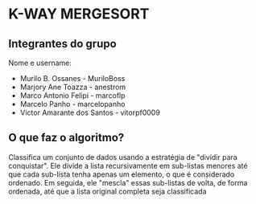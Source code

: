 # K-WAY MERGESORT

## Integrantes do grupo
Nome e username:
- Murilo B. Ossanes - MuriloBoss
- Marjory Ane Toazza - anestrom
- Marco Antonio Felipi - marcoflp
- Marcelo Panho - marcelopanho
- Victor Amarante dos Santos - vitorpf0009


## O que faz o algoritmo?
Classifica um conjunto de dados usando a estratégia de "dividir para conquistar". 
Ele divide a lista recursivamente em sub-listas menores até que cada sub-lista tenha apenas um elemento, o que é considerado ordenado.
Em seguida, ele "mescla" essas sub-listas de volta, de forma ordenada, até que a lista original completa seja classificada
